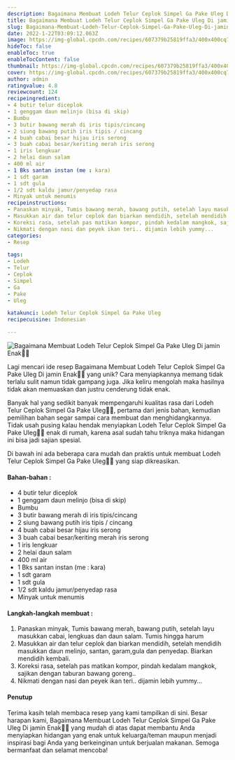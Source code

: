 ```yaml
---
description: Bagaimana Membuat Lodeh Telur Ceplok Simpel Ga Pake Uleg Di jamin Enak"
title: Bagaimana Membuat Lodeh Telur Ceplok Simpel Ga Pake Uleg Di jamin Enak
slug: Bagaimana-Membuat-Lodeh-Telur-Ceplok-Simpel-Ga-Pake-Uleg-Di-jamin-Enak
date: 2022-1-22T03:09:12.063Z
image: https://img-global.cpcdn.com/recipes/607379b25819ffa3/400x400cq70/photo.jpg
hideToc: false
enableToc: true
enableTocContent: false
thumbnail: https://img-global.cpcdn.com/recipes/607379b25819ffa3/400x400cq70/photo.jpg
cover: https://img-global.cpcdn.com/recipes/607379b25819ffa3/400x400cq70/photo.jpg
author: admin
ratingvalue: 4.8
reviewcount: 124
recipeingredient:
- 4 butir telur diceplok
- 1 genggam daun melinjo (bisa di skip)
- Bumbu
- 3 butir bawang merah di iris tipis/cincang
- 2 siung bawang putih iris tipis / cincang
- 4 buah cabai besar hijau iris serong
- 3 buah cabai besar/keriting merah iris serong
- 1 iris lengkuar
- 2 helai daun salam
- 400 ml air
- 1 Bks santan instan (me : kara)
- 1 sdt garam
- 1 sdt gula
- 1/2 sdt kaldu jamur/penyedap rasa
- Minyak untuk menumis
recipeinstructions:
- Panaskan minyak, Tumis bawang merah, bawang putih, setelah layu masukkan cabai, lengkuas dan daun salam. Tumis hingga harum
- Masukkan air dan telur ceplok dan biarkan mendidih, setelah mendidih masukkan daun melinjo, santan, garam,gula dan penyedap. Biarkan mendidih kembali.
- Koreksi rasa, setelah pas matikan kompor, pindah kedalam mangkok, sajikan dengan taburan bawang goreng..
- Nikmati dengan nasi dan peyek ikan teri.. dijamin lebih yummy...
categories:
- Resep

tags:
- Lodeh
- Telur
- Ceplok
- Simpel
- Ga
- Pake
- Uleg

katakunci: Lodeh Telur Ceplok Simpel Ga Pake Uleg
recipecuisine: Indonesian

---
```


![Bagaimana Membuat Lodeh Telur Ceplok Simpel Ga Pake Uleg Di jamin Enak👩‍🍳](https://img-global.cpcdn.com/recipes/607379b25819ffa3/400x400cq70/photo.jpg)

Lagi mencari ide resep Bagaimana Membuat Lodeh Telur Ceplok Simpel Ga Pake Uleg Di jamin Enak👩‍🍳 yang unik? Cara menyiapkannya memang tidak terlalu sulit namun tidak gampang juga. Jika keliru mengolah maka hasilnya tidak akan memuaskan dan justru cenderung tidak enak.

Banyak hal yang sedikit banyak mempengaruhi kualitas rasa dari Lodeh Telur Ceplok Simpel Ga Pake Uleg👩‍🍳, pertama dari jenis bahan, kemudian pemilihan bahan segar sampai cara membuat dan menghidangkannya. Tidak usah pusing kalau hendak menyiapkan Lodeh Telur Ceplok Simpel Ga Pake Uleg👩‍🍳 enak di rumah, karena asal sudah tahu triknya maka hidangan ini bisa jadi sajian spesial.

Di bawah ini ada beberapa cara mudah dan praktis untuk membuat Lodeh Telur Ceplok Simpel Ga Pake Uleg👩‍🍳 yang siap dikreasikan.

<!--inarticleads1-->

#### Bahan-bahan :

- 4 butir telur diceplok
- 1 genggam daun melinjo (bisa di skip)
- Bumbu
- 3 butir bawang merah di iris tipis/cincang
- 2 siung bawang putih iris tipis / cincang
- 4 buah cabai besar hijau iris serong
- 3 buah cabai besar/keriting merah iris serong
- 1 iris lengkuar
- 2 helai daun salam
- 400 ml air
- 1 Bks santan instan (me : kara)
- 1 sdt garam
- 1 sdt gula
- 1/2 sdt kaldu jamur/penyedap rasa
- Minyak untuk menumis

<!--inarticleads2-->

#### Langkah-langkah membuat :

1. Panaskan minyak, Tumis bawang merah, bawang putih, setelah layu masukkan cabai, lengkuas dan daun salam. Tumis hingga harum
1. Masukkan air dan telur ceplok dan biarkan mendidih, setelah mendidih masukkan daun melinjo, santan, garam,gula dan penyedap. Biarkan mendidih kembali.
1. Koreksi rasa, setelah pas matikan kompor, pindah kedalam mangkok, sajikan dengan taburan bawang goreng..
1. Nikmati dengan nasi dan peyek ikan teri.. dijamin lebih yummy...

#### Penutup

Terima kasih telah membaca resep yang kami tampilkan di sini. Besar harapan kami, Bagaimana Membuat Lodeh Telur Ceplok Simpel Ga Pake Uleg Di jamin Enak👩‍🍳 yang mudah di atas dapat membantu Anda menyiapkan hidangan yang enak untuk keluarga/teman maupun menjadi inspirasi bagi Anda yang berkeinginan untuk berjualan makanan. Semoga bermanfaat dan selamat mencoba!